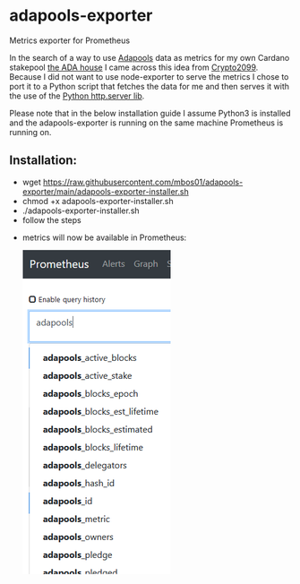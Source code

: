 # adapools-exporter
Metrics exporter for Prometheus

In the search of a way to use [Adapools](https://www.adapools.org) data as metrics for my own Cardano stakepool [the ADA house](https://the.adahou.se) I came across this idea from [Crypto2099](https://crypto2099.io/adding-pool-stats-to-grafana-dashboard/). Because I did not want to use node-exporter to serve the metrics I chose to port it to a Python script that fetches the data for me and then serves it with the use of the [Python http.server lib](https://docs.python.org/3/library/http.server.html).

Please note that in the below installation guide I assume Python3 is installed and the adapools-exporter is running on the same machine Prometheus is running on.

Installation:
-------------
+ wget https://raw.githubusercontent.com/mbos01/adapools-exporter/main/adapools-exporter-installer.sh
+ chmod +x adapools-exporter-installer.sh
+ ./adapools-exporter-installer.sh
+ follow the steps<p>
+ metrics will now be available in Prometheus:<p>
![alt text](https://github.com/mbos01/adapools-exporter/blob/main/adapools.png?raw=true)
